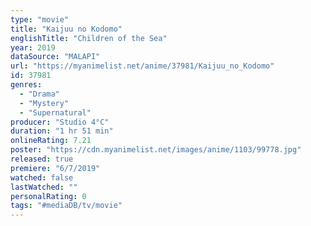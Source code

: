```yaml
---
type: "movie"
title: "Kaijuu no Kodomo"
englishTitle: "Children of the Sea"
year: 2019
dataSource: "MALAPI"
url: "https://myanimelist.net/anime/37981/Kaijuu_no_Kodomo"
id: 37981
genres: 
  - "Drama"
  - "Mystery"
  - "Supernatural"
producer: "Studio 4°C"
duration: "1 hr 51 min"
onlineRating: 7.21
poster: "https://cdn.myanimelist.net/images/anime/1103/99778.jpg"
released: true
premiere: "6/7/2019"
watched: false
lastWatched: ""
personalRating: 0
tags: "#mediaDB/tv/movie"
---
```

